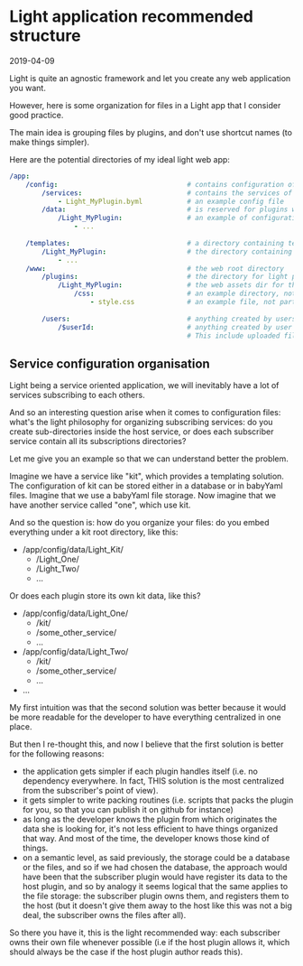 Light application recommended structure
=============
2019-04-09




Light is quite an agnostic framework and let you create any web application you want.

However, here is some organization for files in a Light app that I consider good practice.

The main idea is grouping files by plugins, and don't use shortcut names (to make things simpler).


Here are the potential directories of my ideal light web app:



```yaml
/app:
    /config:                                # contains configuration of the app
        /services:                          # contains the services of the light app  
            - Light_MyPlugin.byml           # an example config file
        /data:                              # is reserved for plugins which needs to store their configuration in files. 
            /Light_MyPlugin:                # an example of configuration data directory for a given plugin
                - ...            
    
    /templates:                             # a directory containing templates of the light plugins, and/or templates in general 
        /Light_MyPlugin:                    # the directory containing templates for the Light_MyPlugin plugin
            - ...
    /www:                                   # the web root directory
        /plugins:                           # the directory for light plugins web assets
            /Light_MyPlugin:                # the web assets dir for the Light_MyPlugin planet
                /css:                       # an example directory, not part of the recommendation
                    - style.css             # an example file, not part of the recommendation
                        
        /users:                             # anything created by users should be in this directory
            /$userId:                       # anything created by user with identifier $userId should be in this directory
                                            # This include uploaded files, created website roots (www-one, www-two, ...), anything really.                                       
```




Service configuration organisation
---------------------------

Light being a service oriented application, we will inevitably have a lot of services subscribing to each others.

And so an interesting question arise when it comes to configuration files: what's the light philosophy for organizing 
subscribing services: do you create sub-directories inside the host service, or does each subscriber service contain all 
its subscriptions directories?

Let me give you an example so that we can understand better the problem.

Imagine we have a service like "kit", which provides a templating solution. The configuration of kit can be stored either
in a database or in babyYaml files. Imagine that we use a babyYaml file storage.
Now imagine that we have another service called "one", which use kit.

And so the question is: how do you organize your files: do you embed everything under a kit root directory, like this:

- /app/config/data/Light_Kit/
    - /Light_One/  
    - /Light_Two/ 
    - ...  
    
Or does each plugin store its own kit data, like this?

- /app/config/data/Light_One/     
    - /kit/     
    - /some_other_service/     
    - ...
- /app/config/data/Light_Two/     
    - /kit/     
    - /some_other_service/     
    - ...     
- ...     



My first intuition was that the second solution was better because it would be more readable for the developer 
to have everything centralized in one place.

But then I re-thought this, and now I believe that the first solution is better for the following reasons:

- the application gets simpler if each plugin handles itself (i.e. no dependency everywhere. In fact, THIS solution is the most centralized from the subscriber's point of view).
- it gets simpler to write packing routines (i.e. scripts that packs the plugin for you, so that you can publish it on github for instance)
- as long as the developer knows the plugin from which originates the data she is looking for, it's not less efficient to have things organized that way.
        And most of the time, the developer knows those kind of things.
- on a semantic level, as said previously, the storage could be a database or the files, and so if we had chosen the database, the approach would have been
    that the subscriber plugin would have register its data to the host plugin, and so by analogy it seems logical that the same applies to the file storage:
    the subscriber plugin owns them, and registers them to the host (but it doesn't give them away to the host like this was not a big deal, the subscriber owns the files after all).          
 

So there you have it, this is the light recommended way: each subscriber owns their own file whenever possible (i.e if the host plugin allows it, which should always
be the case if the host plugin author reads this).



